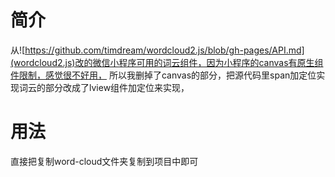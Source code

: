 # 简介
从![https://github.com/timdream/wordcloud2.js/blob/gh-pages/API.md](wordcloud2.js)改的微信小程序可用的词云组件，因为小程序的canvas有原生组件限制，感觉很不好用，
所以我删掉了canvas的部分，把源代码里span加定位实现词云的部分改成了lview组件加定位来实现，

# 用法
直接把复制word-cloud文件夹复制到项目中即可
